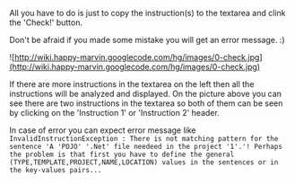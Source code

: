 All you have to do is just to copy the instruction(s) to the textarea and clink the 'Check!' button.

Don't be afraid if you made some mistake you will get an error message. :)

![http://wiki.happy-marvin.googlecode.com/hg/images/0-check.jpg](http://wiki.happy-marvin.googlecode.com/hg/images/0-check.jpg)

If there are more instructions in the textarea on the left then all the instructions will be analyzed and displayed. On the picture above you can see there are two instructions in the textarea so both of them can be seen by clicking on the 'Instruction 1' or 'Instruction 2' header.

In case of error you can expect error message like
`InvalidInstructionException : There is not matching pattern for the sentence 'A 'POJO' '.Net' file needeed in the project '1'.'! Perhaps the problem is that first you have to define the general (TYPE,TEMPLATE,PROJECT,NAME,LOCATION) values in the sentences or in the key-values pairs...`